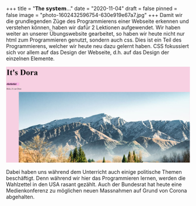 +++
title = "𝐓𝐡𝐞 𝘀𝘆𝘀𝘁𝗲𝗺..."
date = "2020-11-04"
draft = false
pinned = false
image = "photo-1602432596754-630e919e67a7.jpg"
+++
Damit wir die grundlegenden Züge des Programmierens einer Webseite erkennen und verstehen können, haben wir dafür 2 Lektionen aufgewendet. Wir haben weiter an unserer Übungswebsite gearbeitet, so haben wir heute nicht nur html zum Programmieren genutzt, sondern auch css. Dies ist ein Teil des Programmierens, welcher wir heute neu dazu gelernt haben. CSS fokussiert sich vor allem auf das Design der Webseite, d.h. auf das Design der einzelnen Elemente.

![](unbenannt.jpg)

Dabei haben uns während dem Unterricht auch einige politische Themen beschäftigt. Denn während wir hier das Programmieren lernen, werden die Wahlzettel in den USA rasant gezählt. Auch der Bundesrat hat heute eine Medienkonferenz zu möglichen neuen Massnahmen auf Grund von Corona abgehalten. 

![]()